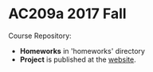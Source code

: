 # AC209a 2017 Fall

Course Repository:
- **Homeworks** in 'homeworks' directory
- **Project** is published at the [website](https://ac209a-project-spotify.github.io/group30/).
